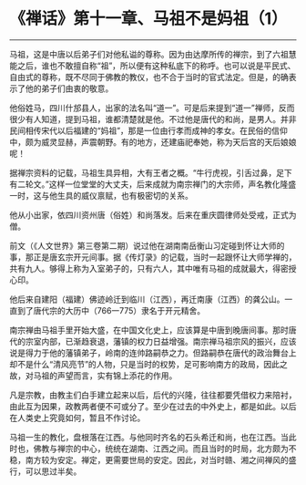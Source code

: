 # 《禅话》第十一章、马祖不是妈祖（1）

------

马祖，这是中唐以后弟子们对他私谥的尊称。因为由达摩所传的禅宗，到了六祖慧能之后，谁也不敢擅自称“祖”，所以便有这种私底下的称呼。也可以说是平民式、自由式的尊称，既不尽同于佛教的教仪，也不合于当时的官式法定。但是，的确表示了他的弟子们由衷的敬意。

他俗姓马，四川什邡县人，出家的法名叫“道一”。可是后来提到“道一”禅师，反而很少有人知道，提到马祖，谁都清楚就是他。不过他是唐代的和尚，是男人。并非民间相传宋代以后福建的“妈祖”，那是一位由行孝而成神的孝女。在民俗的信仰中，颇为威灵显赫，声震朝野。有的地方，还建庙祀奉她，称为天后宫的天后娘娘呢！

据禅宗资料的记载，马祖生具异相，大有王者之概。“牛行虎视，引舌过鼻，足下有二轮文。”这样一位堂堂的大丈夫，后来成就为南宗禅门的大宗师，声名教化隆盛一时，这与他生具的威仪禀赋，也有极密切的关系。

他从小出家，依四川资州唐（俗姓）和尚落发。后来在重庆圆律师处受戒，正式为僧。

前文（《人文世界》第三卷第二期）说过他在湖南南岳衡山习定碰到怀让大师的事，那正是唐玄宗开元间事。据《传灯录》的记载，当时一起跟怀让大师学禅的，共有九人。够得上称为入室弟子的，只有六人，其中唯有马祖的成就最大，得密授心印。

他后来自建阳（福建）佛迹岭迁到临川（江西），再迁南康（江西）的龚公山。一直到了唐代宗的大历中（766一775）隶名于开元精舍。

南宗禅由马祖手里开始大盛，在中国文化史上，应该算是中唐到晚唐间事。那时唐代的宗室内部，已渐趋衰退，藩镇的权力日益增强。南宗禅马祖宗风的振兴，应该说是得力于他的藩镇弟子，岭南的连帅路嗣恭之力。但路嗣恭在唐代的政治舞台上却不是什么“清风亮节”的人物，只是当时的权势，足可影响南方的政局，因此之故，对马祖的声望而言，实有锦上添花的作用。

凡是宗教，由教主们白手建立起来以后，后代的兴隆，往往都要凭借权力来陪衬，由此互为因果，政教两者便不可或分了。至少在过去的中外史上，都是如此。以后在人类史上究竟如何，暂且不作讨论。

马祖一生的教化，盘根落在江西。与他同时齐名的石头希迁和尚，也在江西。当此时也，佛教与禅宗的中心，统统在湖南、江西之间。而且当时的时局，北方颇为不稳，南方较为安定。禅定，更需要世局的安定。因此，对当时赣、湘之间禅风的盛行，可以思过半矣。

